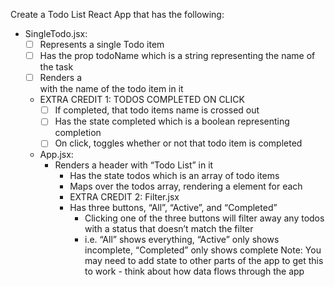 Create a Todo List React App that has the following:

- SingleTodo.jsx:
  - [ ] Represents a single Todo item
  - [ ] Has the prop todoName which is a string representing the name of the task
  - [ ] Renders a <div /> with the name of the todo item in it
  - EXTRA CREDIT 1: TODOS COMPLETED ON CLICK
    - [ ] If completed, that todo items name is crossed out
    - [ ] Has the state completed which is a boolean representing completion
    - [ ] On click, toggles whether or not that todo item is completed
  - App.jsx:
    - Renders a header with “Todo List” in it
      - Has the state todos which is an array of todo items
      - Maps over the todos array, rendering a <SingleTodo /> element for each
      - EXTRA CREDIT 2: Filter.jsx
      - Has three buttons, “All”, “Active”, and “Completed”
        - Clicking one of the three buttons will filter away any todos with a status that doesn’t match the filter
        - i.e. “All” shows everything, “Active” only shows incomplete, “Completed” only shows complete
          Note: You may need to add state to other parts of the app to get this to work - think about how data flows through the app
